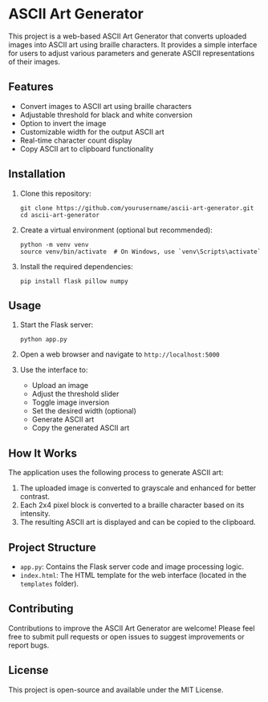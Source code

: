 # ASCII Art Generator

This project is a web-based ASCII Art Generator that converts uploaded images into ASCII art using braille characters. It provides a simple interface for users to adjust various parameters and generate ASCII representations of their images.

## Features

- Convert images to ASCII art using braille characters
- Adjustable threshold for black and white conversion
- Option to invert the image
- Customizable width for the output ASCII art
- Real-time character count display
- Copy ASCII art to clipboard functionality

## Installation

1. Clone this repository:
   ```
   git clone https://github.com/yourusername/ascii-art-generator.git
   cd ascii-art-generator
   ```

2. Create a virtual environment (optional but recommended):
   ```
   python -m venv venv
   source venv/bin/activate  # On Windows, use `venv\Scripts\activate`
   ```

3. Install the required dependencies:
   ```
   pip install flask pillow numpy
   ```

## Usage

1. Start the Flask server:
   ```
   python app.py
   ```

2. Open a web browser and navigate to `http://localhost:5000`

3. Use the interface to:
   - Upload an image
   - Adjust the threshold slider
   - Toggle image inversion
   - Set the desired width (optional)
   - Generate ASCII art
   - Copy the generated ASCII art

## How It Works

The application uses the following process to generate ASCII art:

1. The uploaded image is converted to grayscale and enhanced for better contrast.
2. Each 2x4 pixel block is converted to a braille character based on its intensity.
3. The resulting ASCII art is displayed and can be copied to the clipboard.

## Project Structure

- `app.py`: Contains the Flask server code and image processing logic.
- `index.html`: The HTML template for the web interface (located in the `templates` folder).

## Contributing

Contributions to improve the ASCII Art Generator are welcome! Please feel free to submit pull requests or open issues to suggest improvements or report bugs.

## License

This project is open-source and available under the MIT License.
